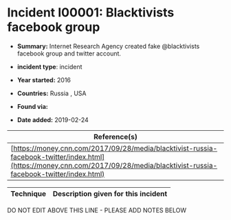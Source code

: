 # Incident I00001: Blacktivists facebook group

* **Summary:** Internet Research Agency created fake @blacktivists facebook group and twitter account. 

* **incident type**: incident

* **Year started:** 2016

* **Countries:** Russia , USA

* **Found via:** 

* **Date added:** 2019-02-24


| Reference(s) |
| --------- |
| [https://money.cnn.com/2017/09/28/media/blacktivist-russia-facebook-twitter/index.html](https://money.cnn.com/2017/09/28/media/blacktivist-russia-facebook-twitter/index.html) |

 

| Technique | Description given for this incident |
| --------- | ------------------------- |


DO NOT EDIT ABOVE THIS LINE - PLEASE ADD NOTES BELOW